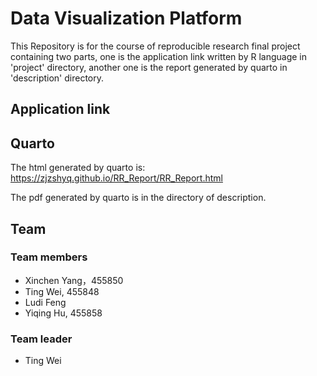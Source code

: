 # Data Visualization Platform
This Repository is for the course of reproducible research final project
containing two parts, one is the application link written by R language in 'project' directory, 
another one is the report generated by quarto in 'description' directory.

## Application link


## Quarto
The html generated by quarto is:
https://zjzshyq.github.io/RR_Report/RR_Report.html

The pdf generated by quarto is in the directory of description.

## Team
### Team members
- Xinchen Yang，455850
- Ting Wei, 455848
- Ludi Feng
- Yiqing Hu, 455858
### Team leader
- Ting Wei
